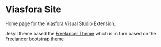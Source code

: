 Viasfora Site
=========================

Home page for the [Viasfora](http://viasfora.com/) Visual Studio Extension.

Jekyll theme based the [Freelancer Theme](https://github.com/jeromelachaud/freelancer-them) which is in turn based on the [Freelancer bootstrap theme](http://startbootstrap.com/templates/freelancer/)

